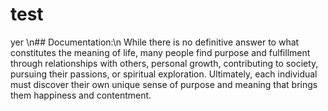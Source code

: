 # test
yer
\n## Documentation:\n
While there is no definitive answer to what constitutes the meaning of life, many people find purpose and fulfillment through relationships with others, personal growth, contributing to society, pursuing their passions, or spiritual exploration. Ultimately, each individual must discover their own unique sense of purpose and meaning that brings them happiness and contentment.
